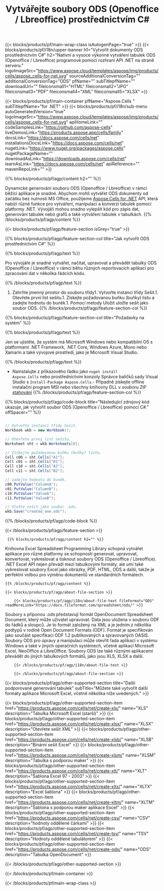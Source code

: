 ﻿---
title: Vytvářejte soubory ODS (Openoffice / Lbreoffice) prostřednictvím C# 
url: /cs/net/create-ods/ 
description: C# Ukázkový kód pro generování dokumentů ODS. Tento kód použijte k vytváření souborů ODS (Openoffice / Lbreoffice) v rámci VB.NET, Asp.NET nebo jakékoli aplikace založené na .NET.
---
{{< blocks/products/pf/main-wrap-class isAutogenPage="true" >}}
{{< blocks/products/pf/i18n/upper-banner h1="Vytvořit dokumenty ODS prostřednictvím C#" h2="Nativní a vysoce výkonné vytváření tabulek ODS (Openoffice / Lbreoffice) programově pomocí rozhraní API .NET na straně serveru." logoImageSrc="https://www.aspose.cloud/templates/aspose/img/products/cells/aspose_cells-for-net.svg" sourceAdditionalConversionTag="" additionalConversionTag="ODS" pfName="" subTitlepfName="" downloadUrl="" fileiconsmall1="HTML" fileiconsmall2="JPG" fileiconsmall3="PDF" fileiconsmall4="XML" fileiconsmall5="XLSX" >}}

{{< blocks/products/pf/main-container pfName="Aspose.Cells " subTitlepfName="for .NET" >}}
{{< blocks/products/pf/i18n/sub-menu autoGeneratedVersion="true" logoImageSrc="https://www.aspose.cloud/templates/aspose/img/products/cells/aspose_cells-for-net.svg" apiHomeLink="" codeSamplesLink="https://github.com/aspose-cells" liveDemosLink="https://products.aspose.app/cells/family" docsLink="https://docs.aspose.com/cells/net" installationsDocsLink="https://docs.aspose.com/cells/net" nugetLink="https://www.nuget.org/packages/aspose.cells" nugetPackageName="" downloadAsLink="https://downloads.aspose.com/cells/net" learnAsLink="https://docs.aspose.com/cells/net" apiReference="" mavenRepoLink="" >}}

{{% blocks/products/pf/agp/content h2="" %}}

 Dynamické generování souboru ODS (Openoffice / Lbreoffice) v rámci běžící aplikace je snadné. Abychom mohli vytvářet ODS dokumenty od začátku bez nutnosti MS Office, použijeme
 [Aspose.Cells for .NET](https://products.aspose.com/cells/net) 
 API, která nabízí různé funkce pro vytváření, manipulaci a konverzi tabulek pomocí platformy .NET. Vývojáři mohou snadno vylepšit kód pro zápis dat, generování tabulek nebo grafů a také vytváření tabulek v tabulkách.
{{% /blocks/products/pf/agp/content %}}

{{< blocks/products/pf/agp/feature-section isGrey="true" >}}

{{% blocks/products/pf/agp/feature-section-col title="Jak vytvořit ODS prostřednictvím C#" %}}

{{% blocks/products/pf/agp/text %}}

 Pro vývojáře je snadné vytvářet, načítat, upravovat a převádět tabulky ODS (Openoffice / Lbreoffice) v rámci běhu různých reportovacích aplikací pro zpracování dat v několika řádcích kódu.

{{% /blocks/products/pf/agp/text %}}

1. Zahrňte jmenný prostor do souboru třídy1. Vytvořte instanci třídy Sešit.1. Otevřete první list sešitu.1. Získejte požadovanou buňku (buňky) listu a zadejte hodnotu do buněk.1. Pomocí metody Uložit uložte sešit jako soubor ODS.
{{% /blocks/products/pf/agp/feature-section-col %}}

{{% blocks/products/pf/agp/feature-section-col title="Požadavky na systém" %}}

{{% blocks/products/pf/agp/text %}}

 Jen se ujistěte, že systém má Microsoft Windows nebo kompatibilní OS s platformami .NET Framework, .NET Core, Windows Azure, Mono nebo Xamarin a také vývojové prostředí, jako je Microsoft Visual Studio. 

{{% /blocks/products/pf/agp/text %}}

- Nainstalujte z příkazového řádku jako <code>nuget install Aspose.Cells</code> nebo prostřednictvím konzoly Správce balíčků sady Visual Studio s <code>Install-Package Aspose.Cells</code>.- Případně získejte offline instalační program MSI nebo všechny knihovny DLL v souboru ZIP <a href="https://downloads.aspose.com/cells/net">stahování</a>
{{% /blocks/products/pf/agp/feature-section-col %}}

{{% blocks/products/pf/agp/code-block title="Následující zdrojový kód ukazuje, jak vytvořit soubor ODS (Openoffice / Lbreoffice) pomocí C#." offSpacer="" %}}

```cs

// Vytvořte instanci třídy Sešit.
Workbook wkb = new Workbook();

// Otevřete první list sešitu.
Worksheet sht = wkb.Worksheets[0];

// Získejte požadovanou buňku (buňky) listu.
Cell c00 = sht.Cells["A1"];
Cell c01 = sht.Cells["B1"];
Cell c10 = sht.Cells["A2"];
Cell c11 = sht.Cells["B2"];

// zadejte hodnotu do buněk.
c00.PutValue("ColumnA");
c01.PutValue("ColumnB");
c10.PutValue("ValueA");
c11.PutValue("ValueB");

// Uložte sešit jako soubor .ods.
wkb.Save("created_one.ods");


```

{{% /blocks/products/pf/agp/code-block %}}

{{< /blocks/products/pf/agp/feature-section >}}

<!-- aboutfile Starts -->

     
     {{% blocks/products/pf/agp/content h2="" %}}

 Knihovna Excel Spreadsheet Programming Library schopná vytvářet aplikace pro různé platformy se schopností generovat, upravovat, konvertovat, vykreslovat a tisknout soubory ODS (Openoffice / Lbreoffice). .NET Excel API nejen převádí mezi tabulkovými formáty, ale umí také vykreslovat soubory Excel jako obrázky, PDF, HTML, ODS a další, takže je perfektní volbou pro výměnu dokumentů ve standardních formátech.

    {{% /blocks/products/pf/agp/content %}}

    {{< blocks/products/pf/agp/about-file-section >}}

        {{< blocks/products/pf/agp/i18n/about-file-text fileFormat="ODS" readMoreLink="https://docs.fileformat.com/spreadsheet/ods/" >}}
Soubory s příponou .ods představují formát OpenDocument Spreadsheet Document, který může uživatel upravovat. Data jsou uložena v souboru ODF do řádků a sloupců. Je to formát založený na XML a je jedním z několika podtypů v rodině Open Document Formats (ODF). Formát je specifikován jako součást specifikací ODF 1.2 publikovaných a spravovaných OASIS. Soubory ODS pro úpravy a manipulaci může otevřít řada aplikací v systému Windows a také v jiných operačních systémech, včetně aplikací Microsoft Excel, NeoOffice a LibreOffice. Soubory ODS lze také různými aplikacemi převádět do jiných tabulkových formátů, jako jsou XLS, XLSX a další.

        {{< /blocks/products/pf/agp/i18n/about-file-text >}}

        {{< /blocks/products/pf/agp/about-file-section >}}

          

<!-- aboutfile Ends -->

{{< blocks/products/pf/agp/other-supported-section title="Další podporované generování tabulek" subTitle="Můžete také vytvořit další formáty aplikace Microsoft Excel, včetně několika níže uvedených." >}}

{{< blocks/products/pf/agp/other-supported-section-item href="https://products.aspose.com/cells/net/create-xls/" name="XLS" description="Tabulka Microsoft Excel (starší)" >}} 
{{< blocks/products/pf/agp/other-supported-section-item href="https://products.aspose.com/cells/net/create-xlsx/" name="XLSX" description="Otevřete sešit XML" >}} 
{{< blocks/products/pf/agp/other-supported-section-item href="https://products.aspose.com/cells/net/create-xlsb/" name="XLSB" description="Binární sešit Excel" >}} 
{{< blocks/products/pf/agp/other-supported-section-item href="https://products.aspose.com/cells/net/create-xlsm/" name="XLSM" description="Tabulka s podporou maker" >}} 
{{< blocks/products/pf/agp/other-supported-section-item href="https://products.aspose.com/cells/net/create-xlt/" name="XLT" description="Šablona Excel 97 - 2003" >}} 
{{< blocks/products/pf/agp/other-supported-section-item href="https://products.aspose.com/cells/net/create-xltx/" name="XLTX" description="Excel šablona" >}} 
{{< blocks/products/pf/agp/other-supported-section-item href="https://products.aspose.com/cells/net/create-xltm/" name="XLTM" description="Šablona s podporou maker aplikace Excel" >}} 
{{< blocks/products/pf/agp/other-supported-section-item href="https://products.aspose.com/cells/net/create-csv/" name="CSV" description="hodnoty oddělené čárkami" >}} 
{{< blocks/products/pf/agp/other-supported-section-item href="https://products.aspose.com/cells/net/create-tsv/" name="TSV" description="Hodnoty oddělené tabulátorem" >}} 
{{< blocks/products/pf/agp/other-supported-section-item href="https://products.aspose.com/cells/net/create-ods/" name="ODS" description="Tabulka OpenDocument" >}} 

{{< /blocks/products/pf/agp/other-supported-section >}}

{{< /blocks/products/pf/main-container >}}
    
{{< /blocks/products/pf/main-wrap-class >}}
